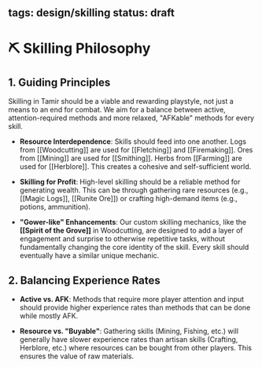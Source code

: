 ## tags: design/skilling status: draft

# ⛏️ Skilling Philosophy

## 1. Guiding Principles

Skilling in Tamir should be a viable and rewarding playstyle, not just a means to an end for combat. We aim for a balance between active, attention-required methods and more relaxed, "AFKable" methods for every skill.

- **Resource Interdependence**: Skills should feed into one another. Logs from [[Woodcutting]] are used for [[Fletching]] and [[Firemaking]]. Ores from [[Mining]] are used for [[Smithing]]. Herbs from [[Farming]] are used for [[Herblore]]. This creates a cohesive and self-sufficient world.
    
- **Skilling for Profit**: High-level skilling should be a reliable method for generating wealth. This can be through gathering rare resources (e.g., [[Magic Logs]], [[Runite Ore]]) or crafting high-demand items (e.g., potions, ammunition).
    
- **"Gower-like" Enhancements**: Our custom skilling mechanics, like the **[[Spirit of the Grove]]** in Woodcutting, are designed to add a layer of engagement and surprise to otherwise repetitive tasks, without fundamentally changing the core identity of the skill. Every skill should eventually have a similar unique mechanic.
    

## 2. Balancing Experience Rates

- **Active vs. AFK**: Methods that require more player attention and input should provide higher experience rates than methods that can be done while mostly AFK.
    
- **Resource vs. "Buyable"**: Gathering skills (Mining, Fishing, etc.) will generally have slower experience rates than artisan skills (Crafting, Herblore, etc.) where resources can be bought from other players. This ensures the value of raw materials.